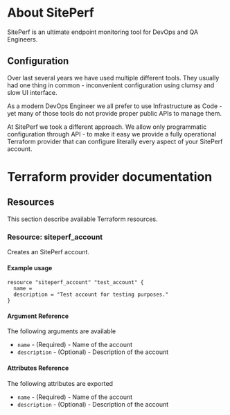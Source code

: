 # About SitePerf
SitePerf is an ultimate endpoint monitoring tool for DevOps and QA Engineers. 


## Configuration
Over last several years we have used multiple different tools. They usually had one thing in common - inconvenient configuration using clumsy and slow UI interface. 

As a modern DevOps Engineer we all prefer to use Infrastructure as Code - yet many of those tools do not provide proper public APIs to manage them. 

At SitePerf we took a different approach. We allow only programmatic configuration through API - to make it easy we provide a fully operational Terraform provider that can configure literally every aspect of your SitePerf account.


# Terraform provider documentation

## Resources

This section describe available Terraform resources.

### Resource: siteperf_account

Creates an SitePerf account. 

#### Example usage

```hcl
resource "siteperf_account" "test_account" {
  name = 
  description = "Test account for testing purposes."
}
```

#### Argument Reference

The following arguments are available

* `name` - (Required) - Name of the account
* `description` - (Optional) - Description of the account


#### Attributes Reference

The following attributes are exported

* `name` - (Required) - Name of the account
* `description` - (Optional) - Description of the account





